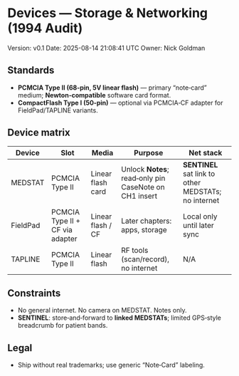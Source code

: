# Devices — Storage & Networking (1994 Audit)
Version: v0.1
Date: 2025-08-14 21:08:41 UTC
Owner: Nick Goldman

## Standards
- **PCMCIA Type II (68‑pin, 5V linear flash)** — primary “note‑card” medium; **Newton‑compatible** software card format.
- **CompactFlash Type I (50‑pin)** — optional via PCMCIA‑CF adapter for FieldPad/TAPLINE variants.

## Device matrix
| Device | Slot | Media | Purpose | Net stack |
|---|---|---|---|---|
| MEDSTAT | PCMCIA Type II | Linear flash card | Unlock **Notes**; read‑only pin CaseNote on CH1 insert | **SENTINEL** sat link to other MEDSTATs; no internet |
| FieldPad | PCMCIA Type II + CF via adapter | Linear flash / CF | Later chapters: apps, storage | Local only until later sync |
| TAPLINE | PCMCIA Type II | Linear flash | RF tools (scan/record), no internet | N/A |

## Constraints
- No general internet. No camera on MEDSTAT. Notes only.
- **SENTINEL**: store‑and‑forward to **linked MEDSTATs**; limited GPS‑style breadcrumb for patient bands.

## Legal
- Ship without real trademarks; use generic “Note‑Card” labeling.
